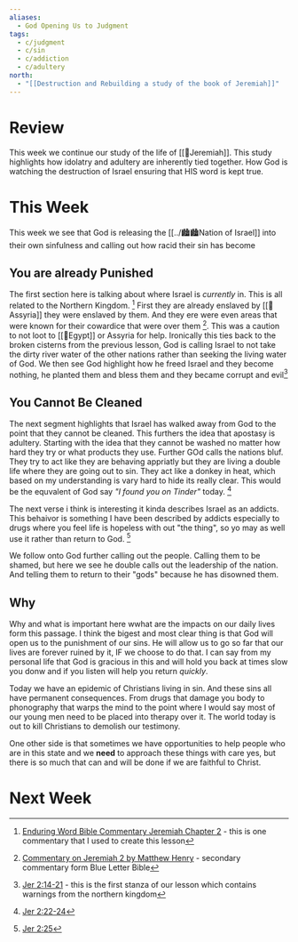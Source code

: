```yaml
---
aliases:
  - God Opening Us to Judgment
tags:
  - c/judgment
  - c/sin
  - c/addiction
  - c/adultery
north:
  - "[[Destruction and Rebuilding a study of the book of Jeremiah]]"
---
```

# Review
This week we continue our study of the life of [[🧑Jeremiah]]. This study highlights how idolatry and adultery are inherently tied together. How God is watching the destruction of Israel ensuring that HIS word is kept true.
# This Week
This week we see that God is releasing the [[../🏙️🏙️Nation of Israel]] into their own sinfulness and calling out how racid their sin has become

## You are already Punished
The first section here is talking about where Israel is *currently* in.  This is all related to the Northern Kingdom. [^cite1] First they are already enslaved by [[📌Assyria]]  they were enslaved by them. And they ere were even areas that were known for their cowardice that were over them [^cite2].  This was a caution to not loot to [[📌Egypt]] or Assyria for help. Ironically this ties back to the broken cisterns from the previous lesson, God is calling Israel to not take the dirty river water of the other nations rather than seeking the living water of God. We then see God highlight how he freed Israel and they become nothing, he planted them and bless them and they became corrupt and evil[^b1]

[^cite1]: [Enduring Word Bible Commentary Jeremiah Chapter 2](https://enduringword.com/bible-commentary/jeremiah-2/) - this is one commentary that I used to create this lesson
[^cite2]: [Commentary on Jeremiah 2 by Matthew Henry](https://www.blueletterbible.org/Comm/mhc/Jer/Jer_002.cfm) - secondary commentary form Blue Letter Bible
[^b1]: [Jer 2:14-21](Jer%202.md) - this is the first stanza of our lesson which contains warnings from the northern kingdom


## You Cannot Be Cleaned
The next segment highlights that Israel has walked away from God to the point that they cannot be cleaned. This furthers the idea that apostasy is adultery. Starting with the idea that they cannot be washed no matter how hard they try or what products they use. Further GOd calls the nations bluf. They try to act like they are behaving appriatly but they are living a double life where they are going out to sin. They act like a donkey in heat, which based on my understanding is vary hard to hide its really clear. This would be the equvalent of God say *"I found you on Tinder"* today. [^b2]

[^b2]: [Jer 2:22-24](Jer%202.md)

The next verse i think is interesting it kinda describes Israel as an addicts. This behaivor is something I have been described by addicts especially to drugs where you feel life is hopeless with out "the thing", so yo may as well use it rather than return to God. [^b3]

[^b3]: [Jer 2:25](Jer%202.md)

We follow onto God further calling out the people. Calling them to be shamed, but here we see he double calls out the leadership of the nation. And telling them to return to their "gods" because he has disowned them.

## Why
Why and what is important here wwhat are the impacts on our daily lives form this passage. I think the bigest and most clear thing is that God will open us to the punishment of our sins. He will allow us to go so far that our lives are forever ruined by it, IF we choose to do that. I can say from my personal life that God is gracious in this and will hold you back at times slow you donw and if you listen will help you return *quickly*.

Today we have an epidemic of Christians living in sin. And these sins all have permanent consequences. From drugs that damage you body to phonography that warps the mind to the point where I would say most of our young men need to be placed into therapy over it. The world today is out to kill Christians to demolish our testimony.

One other side is that sometimes we have opportunities to help people who are in this state and we **need** to approach these things with care yes, but there is so much that can and will be done if we are faithful to Christ.
# Next Week